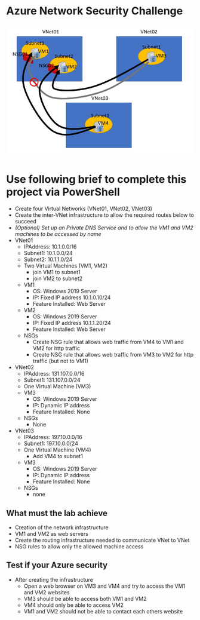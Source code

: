 <!--
    <details><summary>Click for hint</summary><Strong> 

    ``` 
    HINT
    ```
    </Strong></details> 
    <details><summary>Click to see the answer</summary><Strong> 
    
    ```
    ANSWER
    ```
    </Strong></details> 
-->
# Azure Network Security Challenge

![AzureInfrstructure](../Pics/AzureProject1.jpg)

# Use following brief to complete this project via PowerShell

- Create four Virtual Networks (VNet01, VNet02, VNet03)
- Create the inter-VNet infrastructure to allow the required routes below to succeed 
- *(Optional) Set up an Private DNS Service and to allow the VM1 and VM2 machines to be accessed by name*
- VNet01
  - IPAddress: 10.1.0.0/16
  - Subnet1: 10.1.0.0/24
  - Subnet2: 10.1.1.0/24
  - Two Virtual Machines (VM1, VM2)
    - join VM1 to subnet1
    - join VM2 to subnet2
  - VM1
    - OS: Windows 2019 Server
    - IP: Fixed IP address 10.1.0.10/24
    - Feature Installed: Web Server
  - VM2
    - OS: Windows 2019 Server
    - IP: Fixed IP address 10.1.1.20/24
    - Feature Installed: Web Server
  - NSGs
    - Create NSG rule that allows web traffic from VM4 to VM1 and VM2 for http traffic
    - Create NSG rule that allows web traffic from VM3 to VM2 for http traffic (but not to VM1)
- VNet02
  - IPAddress: 131.107.0.0/16
  - Subnet1:  131.107.0.0/24
  - One Virtual Machine (VM3)
  - VM3
    - OS: Windows 2019 Server
    - IP: Dynamic IP address 
    - Feature Installed: None
  - NSGs
    - None
- VNet03
  - IPAddress: 197.10.0.0/16
  - Subnet1: 197.10.0.0/24
  - One Virtual Machine (VM4)
    - Add VM4 to subnet1
  - VM3
    - OS: Windows 2019 Server
    - IP: Dynamic IP address 
    - Feature Installed: None
  - NSGs
    - none

## What must the lab achieve

- Creation of the network infrastructure 
- VM1 and VM2 as web servers
- Create the routing infrastructure needed to communicate VNet to VNet
- NSG rules to allow only the allowed machine access 

## Test if your Azure security

- After creating the infrastructure 
  - Open a web browser on VM3 and VM4 and try to access the VM1 and VM2 websites
  - VM3 should be able to access both VM1 and VM2
  - VM4 should only be able to access VM2
  - VM1 and VM2 should not be able to contact each others website
   
